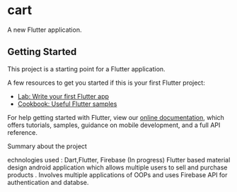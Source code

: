 # cart

A new Flutter application.

## Getting Started

This project is a starting point for a Flutter application.

A few resources to get you started if this is your first Flutter project:

- [Lab: Write your first Flutter app](https://flutter.dev/docs/get-started/codelab)
- [Cookbook: Useful Flutter samples](https://flutter.dev/docs/cookbook)

For help getting started with Flutter, view our
[online documentation](https://flutter.dev/docs), which offers tutorials,
samples, guidance on mobile development, and a full API reference.


Summary about the project 

echnologies used : Dart,Flutter, Firebase
(In progress) Flutter based material design android application which allows multiple users to sell and purchase products .
 Involves multiple applications of OOPs and uses Firebase API for authentication and databse.

